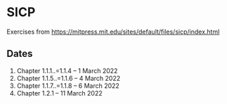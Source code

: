 # SICP

Exercises from https://mitpress.mit.edu/sites/default/files/sicp/index.html

## Dates

1. Chapter 1.1.1..=1.1.4 – 1 March 2022
1. Chapter 1.1.5..=1.1.6 – 4 March 2022
1. Chapter 1.1.7..=1.1.8 – 6 March 2022
1. Chapter 1.2.1 – 11 March 2022
